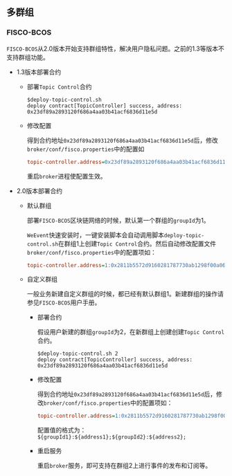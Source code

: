 ## 多群组

### FISCO-BCOS

`FISCO-BCOS`从2.0版本开始支持群组特性，解决用户隐私问题。之前的1.3等版本不支持群组功能。

- 1.3版本部署合约

  - 部署`Topic Control`合约

    ```
    $deploy-topic-control.sh
    deploy contract[TopicController] success, address: 0x23df89a2893120f686a4aa03b41acf6836d11e5d
    ```

  - 修改配置

    得到合约地址`0x23df89a2893120f686a4aa03b41acf6836d11e5d`后，修改`broker/conf/fisco.properties`中的配置如

    ```ini
    topic-controller.address=0x23df89a2893120f686a4aa03b41acf6836d11e5d
    ```

    重启`broker`进程使配置生效。

- 2.0版本部署合约

  - 默认群组

    部署`FISCO-BCOS`区块链网络的时候，默认第一个群组的`groupId`为1。

    `WeEvent`快速安装时，一键安装脚本会自动调用脚本`deploy-topic-control.sh`在群组1上创建`Topic Control`合约。然后自动修改配置文件`broker/conf/fisco.properties`中的配置项如：

    ```ini
    topic-controller.address=1:0x2811b5572d9160281787730ab1298f00a06f33b7
    ```

  - 自定义群组

    一般业务新建自定义群组的时候，都已经有默认群组1。新建群组的操作请参见`FISCO-BCOS`用户手册。

    - 部署合约

      假设用户新建的群组`groupId`为2，在新群组上创建创建`Topic Control`合约。

      ```
      $deploy-topic-control.sh 2
      deploy contract[TopicController] success, address: 0x23df89a2893120f686a4aa03b41acf6836d11e5d
      ```

    - 修改配置

      得到合约地址`0x23df89a2893120f686a4aa03b41acf6836d11e5d`后，修改`broker/conf/fisco.properties`中的配置项如：

      ```ini
      topic-controller.address=1:0x2811b5572d9160281787730ab1298f00a06f33b7;2:0x23df89a2893120f686a4aa03b41acf6836d11e5d
      ```

      配置值的格式为：`${groupId1}:${address1};${groupId2}:${address2};`

    - 重启服务

      重启`broker`服务，即可支持在群组2上进行事件的发布和订阅等。



